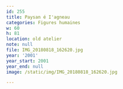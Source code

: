 ```yaml
---
id: 255
title: Paysan é I'agneau
categories: Figures humaines
w: 60
h: 81
location: old atelier
note: null
file: IMG_20180818_162620.jpg
year: '2001'
year_start: 2001
year_end: null
image: /static/img/IMG_20180818_162620.jpg

---
```

